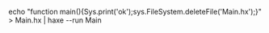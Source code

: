 echo "function main(){Sys.print('ok');sys.FileSystem.deleteFile('Main.hx');}" > Main.hx | haxe --run Main
